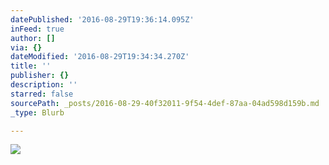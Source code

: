 ```yaml
---
datePublished: '2016-08-29T19:36:14.095Z'
inFeed: true
author: []
via: {}
dateModified: '2016-08-29T19:34:34.270Z'
title: ''
publisher: {}
description: ''
starred: false
sourcePath: _posts/2016-08-29-40f32011-9f54-4def-87aa-04ad598d159b.md
_type: Blurb

---
```

![](https://the-grid-user-content.s3-us-west-2.amazonaws.com/4b892280-7895-4126-ba05-4cde7d5935ae.jpg)